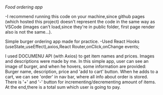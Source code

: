 _Food ordering app_

-I recommend running this code on your machine,since github pages (which hosted this project) doesn't represent the code in the same way as VSCode (images can't load,since they're in public folder, first page render also is not the same...).

Simple burger ordering app made for practice.
-Used React Hooks (useState,useEffect),axios,React Router,onClick,onChange events;

I used DOCUMENU API (with Axios) to get item names and prices. Images and descriptions were made by me.
In this simple app, user can see an image of burger, and when he hovers, some information are provided: Burger name, description, price and 'add to cart' button.
When he adds to a cart, we can see 'order' in nav bar, where all info about order is stored. There is '+' and '-' button for incrementing/decrementing amount of items.
At the end,there is a total sum which user is going to pay.
